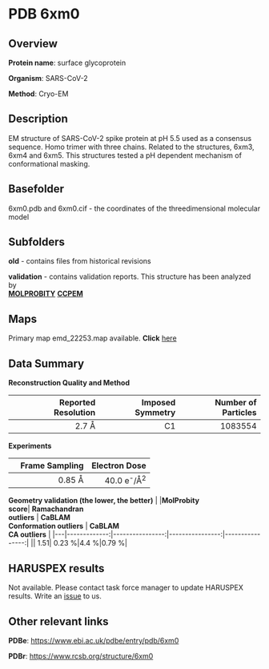 # PDB 6xm0

## Overview

**Protein name**: surface glycoprotein

**Organism**: SARS-CoV-2

**Method**: Cryo-EM

## Description

EM structure of SARS-CoV-2 spike protein at pH 5.5 used as a consensus sequence. Homo trimer with three chains. Related to the structures, 6xm3, 6xm4 and 6xm5. This structures tested a pH dependent mechanism of conformational masking. 

## Basefolder

6xm0.pdb and 6xm0.cif - the coordinates of the threedimensional molecular model

## Subfolders



**old** - contains files from historical revisions

**validation** - contains validation reports. This structure has been analyzed by <br>  [**MOLPROBITY**](https://github.com/thorn-lab/coronavirus_structural_task_force/tree/master/pdb/surface_glycoprotein/SARS-CoV-2/6xm0/validation/molprobity)   [**CCPEM**](https://github.com/thorn-lab/coronavirus_structural_task_force/tree/master/pdb/surface_glycoprotein/SARS-CoV-2/6xm0/validation/ccpem-validation) 



## Maps

Primary map emd_22253.map available. **Click** [here](http://ftp.wwpdb.org/pub/emdb/structures/EMD-22253/map/) 

## Data Summary
**Reconstruction Quality and Method**

|   | Reported Resolution | Imposed Symmetry | Number of Particles |
|---|-------------:|----------------:|--------------:|
|   |2.7 Å|C1|1083554|

**Experiments**

|   | Frame Sampling | Electron Dose |
|---|-------------:|----------------:|
|   |0.85 Å|40.0 e<sup>-</sup>/Å<sup>2</sup>|

**Geometry validation (the lower, the better)**
|   |**MolProbity<br>score**| **Ramachandran<br>outliers** | **CaBLAM<br>Conformation outliers** | **CaBLAM<br>CA outliers** |
|---|-------------:|----------------:|----------------:|----------------:|
||  1.51|  0.23 %|4.4 %|0.79 %|

## HARUSPEX results

Not available. Please contact task force manager to update HARUSPEX results. Write an [issue](https://github.com/thorn-lab/coronavirus_structural_task_force/issues) to us.

## Other relevant links 
**PDBe**:  https://www.ebi.ac.uk/pdbe/entry/pdb/6xm0
 
**PDBr**: https://www.rcsb.org/structure/6xm0 
